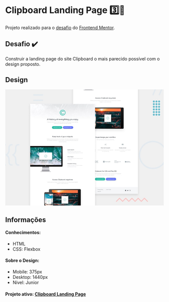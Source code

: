 # Clipboard Landing Page :three::blue_heart:

Projeto realizado para o <a href="https://www.frontendmentor.io/challenges/clipboard-landing-page-5cc9bccd6c4c91111378ecb9" target="_blank">desafio</a> do <a href="https://www.frontendmentor.io" target="_blank">Frontend Mentor</a>.

## Desafio :heavy_check_mark:
Construir a landing page do site Clipboard o mais parecido possível com o design proposto.

## Design
<img src="https://github.com/marimunari/clipboard-landing-page/blob/master/design/desktop-preview.jpg" alt="Design Desktop">

## Informações

#### Conhecimentos:
<ul>
 <li>HTML</li>
 <li>CSS: Flexbox</li>
</ul>

#### Sobre o Design:
<ul>
  <li>Mobile: 375px</li>
  <li>Desktop: 1440px</li>
  <li>Nível: Junior</li>
</ul>

#### Projeto ativo: <a href="https://clipboard-landing-page.marimunari.vercel.app/">Clipboard Landing Page</a>
